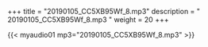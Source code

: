 +++
title = "20190105_CC5XB95Wf_8.mp3"
description = " 20190105_CC5XB95Wf_8.mp3 "
weight = 20
+++

{{< myaudio01 mp3="20190105_CC5XB95Wf_8.mp3" >}}

